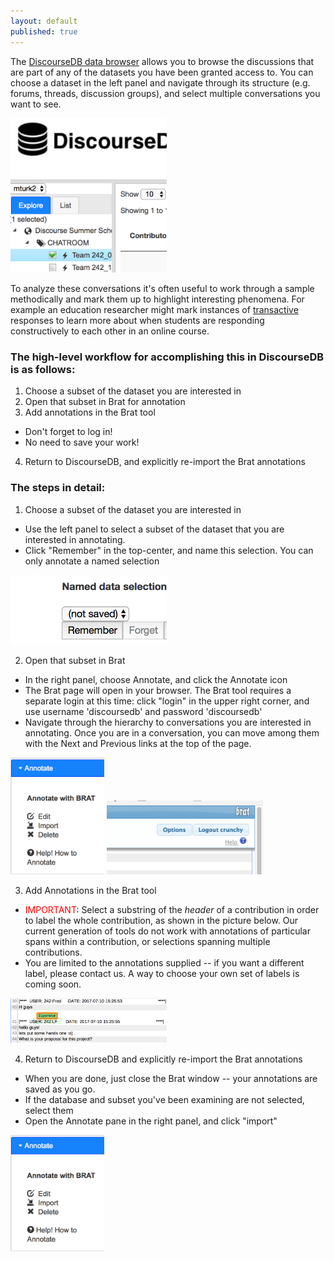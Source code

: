 ```yaml
---
layout: default
published: true
---
```


The [DiscourseDB data browser](https://erebor.lti.cs.cmu.edu/discoursedb/) allows you to 
browse the discussions that are part of any of the datasets you have been granted access to.
You can choose a dataset in the left panel and navigate through its structure (e.g. forums,
threads, discussion groups), and select multiple conversations you want to see.

<img alt="Drill down to checkboxes in left-hand panel" src="select_subset.png" width="250px">

To analyze these conversations it's often useful to work through a sample methodically and
mark them up to highlight interesting phenomena.  For example an education researcher might
mark instances of [transactive](https://www.ncbi.nlm.nih.gov/pmc/articles/PMC5405832/) 
responses to learn more about when students are responding constructively to each other in
an online course.

<h3>The high-level workflow for accomplishing this in DiscourseDB is as follows:</h3>

1. Choose a subset of the dataset you are interested in
2. Open that subset in Brat for annotation
3. Add annotations in the Brat tool 
  * Don't forget to log in!
  * No need to save your work!
4. Return to DiscourseDB, and explicitly re-import the Brat annotations

<h3>The steps in detail:</h3>

1. Choose a subset of the dataset you are interested in
  * Use the left panel to select a subset of the dataset that you are interested in annotating.
  * Click "Remember" in the top-center, and name this selection.  You can only annotate a named selection

<img alt="Click remember then type the name you want to assign" src="save_selection.png" width="250px"> 
  
2. Open that subset in Brat  
  * In the right panel, choose Annotate, and click the Annotate icon 
  * The Brat page will open in your browser.  The Brat tool 
requires a separate login at this time: click "login" in the upper right
corner, and use username 'discoursedb' and password 'discoursedb' 
  * Navigate through the hierarchy to conversations you are interested in
annotating.  Once you are in a conversation, you can move among them with the Next and Previous
links at the top of the page.

<img alt="click Annotate" src="brat_choices.png" width="150px">
<img alt="click Brat in upper right, and log in" src="brat_login.png" width="250px">

3. Add Annotations in the Brat tool
  * <font color="red">IMPORTANT</font>: Select a substring of the <em>header</em> of a contribution
in order to label the whole contribution, as shown in the picture below.  Our current generation of
tools do not work with annotations of particular spans within a contribution, or selections spanning
multiple contributions. 
  * You are limited to the annotations supplied -- if you want a different label, please contact us.
A way to choose your own set of labels is coming soon.

<img alt="select part of the header of a contribution" src="select_header.png" width="250px">

4. Return to DiscourseDB and explicitly re-import the Brat annotations
  * When you are done, just close the Brat window -- your annotations are saved as you go.
  * If the database and subset you've been examining are not selected, select them
  * Open the Annotate pane in the right panel, and click "import" 
  
<img alt="click Annotate" src="brat_choices.png" width="150px">
